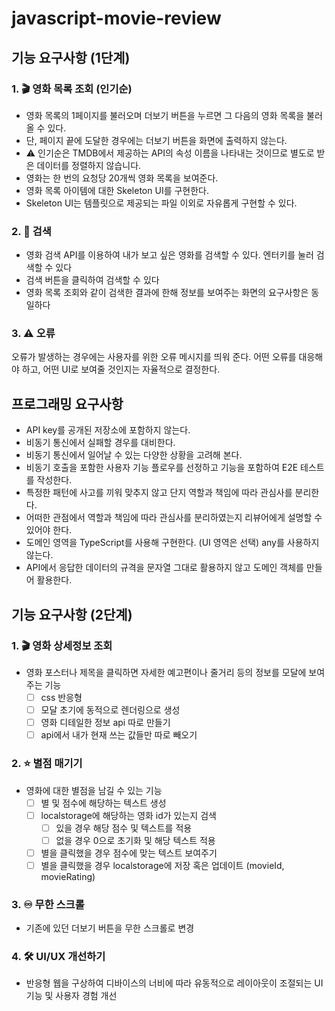 # javascript-movie-review

## 기능 요구사항 (1단계)

### 1. 🎬 영화 목록 조회 (인기순)

- 영화 목록의 1페이지를 불러오며 더보기 버튼을 누르면 그 다음의 영화 목록을 불러 올 수 있다.
- 단, 페이지 끝에 도달한 경우에는 더보기 버튼을 화면에 출력하지 않는다.
- ⚠️ 인기순은 TMDB에서 제공하는 API의 속성 이름을 나타내는 것이므로 별도로 받은 데이터를 정렬하지 않습니다.
- 영화는 한 번의 요청당 20개씩 영화 목록을 보여준다.
- 영화 목록 아이템에 대한 Skeleton UI를 구현한다.
- Skeleton UI는 템플릿으로 제공되는 파일 이외로 자유롭게 구현할 수 있다.

### 2. 🔎 검색

- 영화 검색 API를 이용하여 내가 보고 싶은 영화를 검색할 수 있다.
  엔터키를 눌러 검색할 수 있다
- 검색 버튼을 클릭하여 검색할 수 있다
- 영화 목록 조회와 같이 검색한 결과에 한해 정보를 보여주는 화면의 요구사항은 동일하다

### 3. ⚠️ 오류

오류가 발생하는 경우에는 사용자를 위한 오류 메시지를 띄워 준다.
어떤 오류를 대응해야 하고, 어떤 UI로 보여줄 것인지는 자율적으로 결정한다.

## 프로그래밍 요구사항

- API key를 공개된 저장소에 포함하지 않는다.
- 비동기 통신에서 실패할 경우를 대비한다.
- 비동기 통신에서 일어날 수 있는 다양한 상황을 고려해 본다.
- 비동기 호출을 포함한 사용자 기능 플로우를 선정하고 기능을 포함하여 E2E 테스트를 작성한다.
- 특정한 패턴에 사고를 끼워 맞추지 않고 단지 역할과 책임에 따라 관심사를 분리한다.
- 어떠한 관점에서 역할과 책임에 따라 관심사를 분리하였는지 리뷰어에게 설명할 수 있어야 한다.
- 도메인 영역을 TypeScript를 사용해 구현한다. (UI 영역은 선택)
  any를 사용하지 않는다.
- API에서 응답한 데이터의 규격을 문자열 그대로 활용하지 않고 도메인 객체를 만들어 활용한다.

## 기능 요구사항 (2단계)

### 1. 🎬 영화 상세정보 조회

- 영화 포스터나 제목을 클릭하면 자세한 예고편이나 줄거리 등의 정보를 모달에 보여주는 기능
  - [ ] css 반응형
  - [ ] 모달 초기에 동적으로 렌더링으로 생성
  - [ ] 영화 디테일한 정보 api 따로 만들기
  - [ ] api에서 내가 현재 쓰는 값들만 따로 빼오기

### 2. ⭐️ 별점 매기기

- 영화에 대한 별점을 남길 수 있는 기능
  - [ ] 별 및 점수에 해당하는 텍스트 생성
  - [ ] localstorage에 해당하는 영화 id가 있는지 검색
    - [ ] 있을 경우 해당 점수 및 텍스트를 적용
    - [ ] 없을 경우 0으로 초기화 및 해당 텍스트 적용
  - [ ] 별을 클릭했을 경우 점수에 맞는 텍스트 보여주기
  - [ ] 별을 클릭했을 경우 localstorage에 저장 혹은 업데이트 (movieId, movieRating)

### 3. ♾️ 무한 스크롤

- 기존에 있던 더보기 버튼을 무한 스크롤로 변경

### 4. 🛠️ UI/UX 개선하기

- 반응형 웹을 구상하여 디바이스의 너비에 따라 유동적으로 레이아웃이 조절되는 UI 기능 및 사용자 경험 개선
